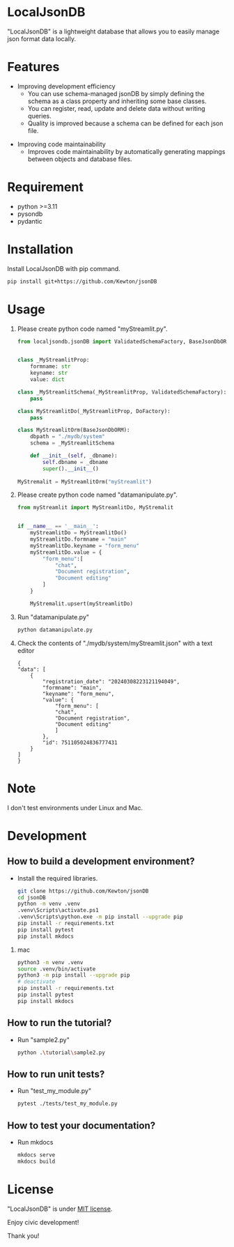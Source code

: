 # LocalJsonDB

"LocalJsonDB" is a lightweight database that allows you to easily manage json format data locally.

# Features
* Improving development efficiency
    - You can use schema-managed jsonDB by simply defining the schema as a class property and inheriting some base classes.
    - You can register, read, update and delete data without writing queries.
    - Quality is improved because a schema can be defined for each json file.
- Improving code maintainability
    - Improves code maintainability by automatically generating mappings between objects and database files.

# Requirement

* python >=3.11
* pysondb
* pydantic


# Installation

Install LocalJsonDB with pip command.

```bash
pip install git+https://github.com/Kewton/jsonDB
```

# Usage
1. Please create python code named "myStreamlit.py".
    ```python
    from localjsondb.jsonDB import ValidatedSchemaFactory, BaseJsonDbORM, DoFactory


    class _MyStreamlitProp:
        formname: str
        keyname: str
        value: dict

    class _MyStreamlitSchema(_MyStreamlitProp, ValidatedSchemaFactory):
        pass

    class MyStreamlitDo(_MyStreamlitProp, DoFactory):
        pass

    class MyStreamlitOrm(BaseJsonDbORM):
        dbpath = "./mydb/system"
        schema = _MyStreamlitSchema 

        def __init__(self, _dbname):
            self.dbname = _dbname
            super().__init__()
        
    MyStremalit = MyStreamlitOrm("myStreamlit")
    ```
1. Please create python code named "datamanipulate.py".
    ```python
    from myStreamlit import MyStreamlitDo, MyStremalit


    if __name__ == '__main__':
        myStreamlitDo = MyStreamlitDo()
        myStreamlitDo.formname = "main"
        myStreamlitDo.keyname = "form_menu"
        myStreamlitDo.value = {
            "form_menu":[
                "chat",
                "Document registration",
                "Document editing"
            ]
        }

        MyStremalit.upsert(myStreamlitDo)
    ```
1. Run "datamanipulate.py"
    ```bash
    python datamanipulate.py
    ```
1. Check the contents of "./mydb/system/myStreamlit.json" with a text editor
    ```
    {
    "data": [
        {
            "registration_date": "20240308223121194049",
            "formname": "main",
            "keyname": "form_menu",
            "value": {
                "form_menu": [
                "chat",
                "Document registration",
                "Document editing"
                ]
            },
            "id": 751105024836777431
        }
    ]
    }
    ```

# Note

I don't test environments under Linux and Mac.


# Development
## How to build a development environment?
* Install the required libraries.
    ```bash
    git clone https://github.com/Kewton/jsonDB
    cd jsonDB
    python -m venv .venv
    .venv\Scripts\activate.ps1
    .venv\Scripts\python.exe -m pip install --upgrade pip
    pip install -r requirements.txt
    pip install pytest
    pip install mkdocs
    ```

1. mac
    ```bash
    python3 -m venv .venv
    source .venv/bin/activate
    python3 -m pip install --upgrade pip
    # deactivate
    pip install -r requirements.txt
    pip install pytest
    pip install mkdocs
    ```

## How to run the tutorial?
* Run "sample2.py"
    ```bash
    python .\tutorial\sample2.py 
    ```

## How to run unit tests?
* Run "test_my_module.py"
    ```bash
    pytest ./tests/test_my_module.py
    ```

## How to test your documentation?
* Run mkdocs
    ```bash
    mkdocs serve
    mkdocs build
    ```

# License

"LocalJsonDB" is under [MIT license](https://en.wikipedia.org/wiki/MIT_License).

Enjoy civic development!

Thank you!
